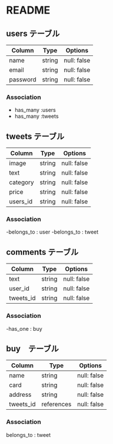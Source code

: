 # README

## users テーブル

| Column   | Type     | Options     |
| -------- | -------- | ----------- |
| name     | string   | null: false |
| email    | string   | null: false |
| password | string   | null: false |

 ### Association
 - has_many :users
 - has_many :tweets

## tweets テーブル

| Column   | Type      | Options     | 
| -------- | --------- | ----------- |
| image    | string    | null: false |
| text     | string    | null: false |
| category | string    | null: false |
| price    | string    | null: false |
| users_id | string    | null: false |

### Association
-belongs_to : user
-belongs_to : tweet

## comments テーブル

| Column    | Type      | Options     | 
| --------- | --------- | ----------- |
| text      | string    | null: false |
| user_id   | string    | null: false |
| tweets_id | string    | null: false |

### Association
-has_one : buy

## buy　テーブル

| Column   | Type       | Options     | 
| -------- | ---------- | ----------- |
| name     | string     | null: false |
| card     | string     | null: false |
| address  | string     | null: false |
| tweets_id| references | null: false |

### Association
 belongs_to : tweet
 